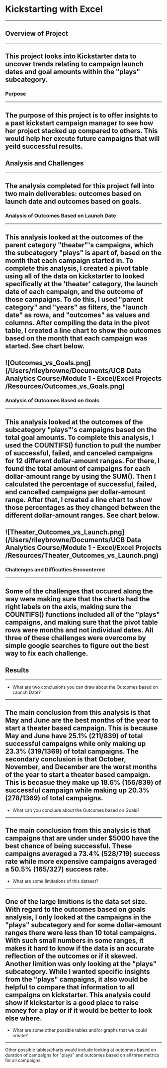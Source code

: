 # Kickstarting with Excel
---
## Overview of Project
---
This project looks into Kickstarter data to uncover trends relating to campaign launch dates and goal amounts within the "plays" subcategory. 
---
### Purpose
---
The purpose of this project is to offer insights to a past kickstart campaign manager to see how her project stacked up compared to others. This would help her excute future campaigns that will yeild successful results. 
---
## Analysis and Challenges
---
The analysis completed for this project fell into two main deliverables: outcomes based on launch date and outcomes based on goals.
---
### Analysis of Outcomes Based on Launch Date
---
This analysis looked at the outcomes of the parent category "theater"'s campaigns, which the subcategory "plays" is apart of, based on the month that each campaign started in. To complete this analysis, I created a pivot table using all of the data on kickstarter to looked specifically at the 'theater' category, the launch date of each campaign, and the outcome of those campaigns. To do this, I used "parent category" and "years" as filters, the "launch date" as rows, and "outcomes" as values and columns. After compiling the data in the pivot table, I created a line chart to show the outcomes based on the month that each campaign was started. See chart below.
---
![Outcomes_vs_Goals.png](/Users/rileybrowne/Documents/UCB Data Analytics Course/Module 1 - Excel/Excel Projects /Resources/Outcomes_vs_Goals.png)
---
### Analysis of Outcomes Based on Goals
---
This analysis looked at the outcomes of the subcategory "plays"'s campaigns based on the total goal amounts. To complete this analysis, I used the COUNTIFS() function to pull the number of successful, failed, and canceled campaigns for 12 different dollar-amount ranges. For there, I found the total amount of campaigns for each dollar-amount range by using the SUM(). Then I calculated the percentage of successful, failed, and cancelled campaigns per dollar-amount range. After that, I created a line chart to show those percentages as they changed between the different dollar-amount ranges. See chart below.
---
![Theater_Outcomes_vs_Launch.png](/Users/rileybrowne/Documents/UCB Data Analytics Course/Module 1 - Excel/Excel Projects /Resources/Theater_Outcomes_vs_Launch.png)
---
### Challenges and Difficulties Encountered
---
Some of the challenges that occured along the way were making sure that the charts had the right labels on the axis, making sure the COUNTIFS() functions included all of the "plays" campaigns, and making sure that the pivot table rows were months and not individual dates. All three of these challenges were overcome by simple google searches to figure out the best way to fix each challenge. 
---
## Results
---
- What are two conclusions you can draw about the Outcomes based on Launch Date?
---
The main conclusion from this analysis is that May and June are the best months of the year to start a theater based campaign. This is because May and June have 25.1% (211/839) of total successful campaigns while only making up 23.3% (319/1369) of total campaigns. The secondary conclusion is that October, November, and December are the worst months of the year to start a theater based campaign. This is becasue they make up 18.6% (156/839) of successful campaign while making up 20.3% (278/1369) of total campaigns. 
---
- What can you conclude about the Outcomes based on Goals?
---
The main conclusion from this analysis is that campaigns that are under under $5000 have the best chance of being successful. These campaigns averaged a 73.4% (528/719) success rate while more expensive campaigns averaged a 50.5% (165/327) success rate. 
---
- What are some limitations of this dataset?
---
One of the large limitions is the data set size. With regard to the outcomes based on goals analysis, I only looked at the campaigns in the "plays" subcategory and for some dollar-amount ranges there were less than 10 total campaigns. With such small numbers in some ranges, it makes it hard to know if the data is an accurate reflection of the outcomes or if it skewed. Another limition was only looking at the "plays" subcategory. While I wanted specific insights from the "plays" campaigns, it also would be helpful to compare that information to all campaigns on kickstarter. This analysis could show if kickstarter is a good place to raise money for a play or if it would be better to look else where. 
---
- What are some other possible tables and/or graphs that we could create?
---
Other possible tables/charts would include looking at outcomes based on duration of campaigns for "plays" and outcomes based on all three metrics for all campaigns. 

